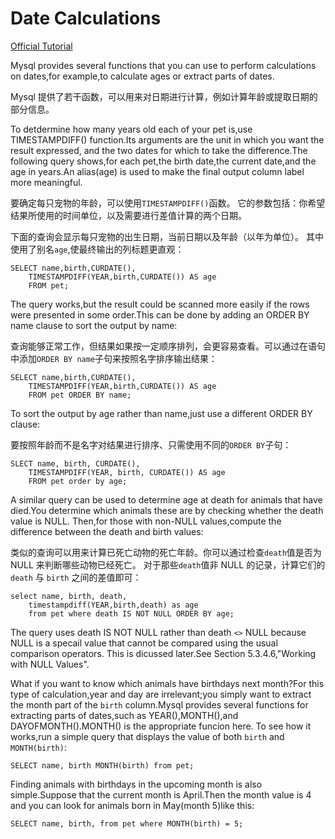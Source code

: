 # Date Calculations

[Official Tutorial](https://dev.mysql.com/doc/refman/8.4/en/date-calculations.html)

Mysql provides several functions that you can use to perform calculations on dates,for example,to calculate ages or extract parts of dates.

Mysql 提供了若干函数，可以用来对日期进行计算，例如计算年龄或提取日期的部分信息。

To detdermine how many years old each of your pet is,use TIMESTAMPDIFF() function.Its arguments are the unit in which you want the result expressed,
and the two dates for which to take the difference.The following query shows,for each pet,the birth date,the current date,and the age in years.An alias(age)
is used to make the final output column label more meaningful.

要确定每只宠物的年龄，可以使用`TIMESTAMPDIFF()`函数。
它的参数包括：你希望结果所使用的时间单位，以及需要进行差值计算的两个日期。

下面的查询会显示每只宠物的出生日期，当前日期以及年龄（以年为单位）。
其中使用了别名`age`,使最终输出的列标题更直观：

```
SELECT name,birth,CURDATE(),
    TIMESTAMPDIFF(YEAR,birth,CURDATE()) AS age
    FROM pet;
```

The query works,but the result could be scanned more easily if the rows were presented in some order.This can be done by adding an ORDER BY name clause to
sort the output by name:

查询能够正常工作，但结果如果按一定顺序排列，会更容易查看。可以通过在语句中添加`ORDER BY name`子句来按照名字排序输出结果：

```
SELECT name,birth,CURDATE(),
    TIMESTAMPDIFF(YEAR,birth,CURDATE()) AS age
    FROM pet ORDER BY name;
```

To sort the output by age rather than name,just use a different ORDER BY clause:

要按照年龄而不是名字对结果进行排序、只需使用不同的`ORDER BY`子句：

```
SLECT name, birth, CURDATE(),
    TIMESTAMPDIFF(YEAR, birth, CURDATE()) AS age
    FROM pet order by age;
```

A similar query can be used to determine age at death for animals that have died.You determine which animals these are by checking whether the death value is NULL.
Then,for those with non-NULL values,compute the difference between the death and birth values:

类似的查询可以用来计算已死亡动物的死亡年龄。你可以通过检查`death`值是否为 NULL 来判断哪些动物已经死亡。
对于那些`death`值非 NULL 的记录，计算它们的 `death` 与 `birth` 之间的差值即可：

```
select name, birth, death,
    timestampdiff(YEAR,birth,death) as age
    from pet where death IS NOT NULL ORDER BY age;
```

The query uses death IS NOT NULL rather than death `<>` NULL because  NULL is a specail value that cannot be compared using the usual comparison operators.
This is dicussed later.See Section 5.3.4.6,"Working with NULL Values".

What if you want to know which animals have birthdays next month?For this type of calculation,year and day are irrelevant;you simply want to extract the month part of
the `birth` column.Mysql provides several functions for extracting parts of dates,such as YEAR(),MONTH(),and DAYOFMONTH().MONTH() is the appropriate funcion here.
To see how it works,run a simple query that displays the value of both `birth` and `MONTH(birth)`:

```
SELECT name, birth MONTH(birth) from pet;
```

Finding animals with birthdays in the upcoming month is also simple.Suppose that the current month is April.Then the month value is 4 and you can look for animals born
in May(month 5)like this:

```
SELECT name, birth, from pet where MONTH(birth) = 5;
```


